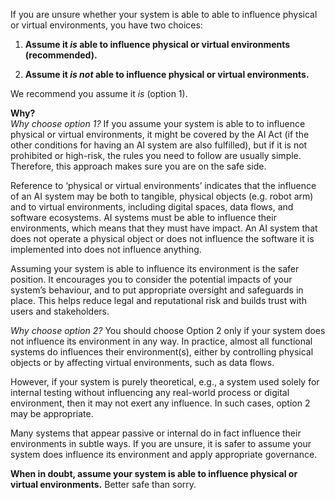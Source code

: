 If you are unsure whether your system is able to able to influence physical or virtual environments, you have two choices:

1. **Assume it _is_ able to influence physical or virtual environments (recommended).**

2. **Assume it _is not_ able to influence physical or virtual environments.**

We recommend you assume it _is_ (option 1).

**Why?**  
_Why choose option 1?_
If you assume your system is able to to influence physical or virtual environments, it might be covered by the AI Act (if the other conditions for having an AI system are also fulfilled), but if it is not prohibited or high-risk, the rules you need to follow are usually simple. Therefore, this approach makes sure you are on the safe side.

Reference to ‘physical or virtual environments’ indicates that the influence of an AI system may be both to tangible, physical objects (e.g. robot arm) and to virtual environments, including digital spaces, data flows, and software ecosystems. AI systems must be able to influence their environments, which means that they must have impact. An AI system that does not operate a physical object or does not influence the software it is implemented into does not influence anything.

Assuming your system is able to influence its environment is the safer position. It encourages you to consider the potential impacts of your system’s behaviour, and to put appropriate oversight and safeguards in place. This helps reduce legal and reputational risk and builds trust with users and stakeholders.

_Why choose option 2?_
You should choose Option 2 only if your system does not influence its environment in any way. In practice, almost all functional systems do influences their environment(s), either by controlling physical objects or by affecting virtual environments, such as data flows.

However, if your system is purely theoretical, e.g., a system used solely for internal testing without influencing any real-world process or digital environment, then it may not exert any influence. In such cases, option 2 may be appropriate.

Many systems that appear passive or internal do in fact influence their environments in subtle ways. If you are unsure, it is safer to assume your system does influence its environment and apply appropriate governance.

**When in doubt, assume your system is able to influence physical or virtual environments.** Better safe than sorry.
